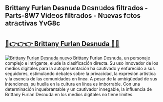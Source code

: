 ## Brittany Furlan Desnuda D𝚎sn𝚞dos filtr𝚊dos - Parts-8W7 Vid𝚎os filtr𝚊dos - N𝚞evas f𝚘tos atr𝚊ctivas YvG8c

# <h2><a href="http://mbbqwk0.tromn.icu/?c=Brittany+Furlan+Desnuda">🔗👉👉👉 Brittany Furlan Desnuda 🔗🔗</a></h2>

[![Brittany Furlan Desnuda nuevo](https://i.imgur.com/pEAQMta.gif)](http://mbbqwk0.tromn.icu/?c=Brittany+Furlan+Desnuda)
Brittany Furlan Desnuda, un personaje complejo e intrigante, elude la clasificación directa. Su uso innovador de los medios digitales para la autopresentación ha cautivado y enfurecido a sus seguidores, estimulando debates sobre la privacidad, la expresión artística y la esencia de las comunidades en línea. A pesar de la ambigüedad de sus intenciones, su huella en la cultura en línea es imborrable. Con una determinación inquebrantable y un cautivador innegable, la influencia de Brittany Furlan Desnuda en los medios digitales no tiene límites.
